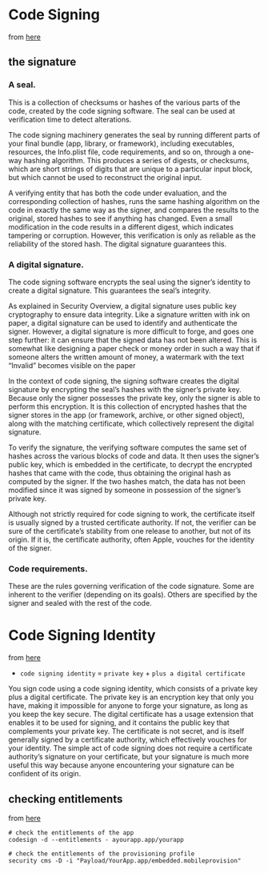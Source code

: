 # Code Signing

from [here](https://developer.apple.com/library/content/documentation/Security/Conceptual/CodeSigningGuide/AboutCS/AboutCS.html)
## the signature

### A seal.
This is a collection of checksums or hashes of the various parts of the code, created by the code signing software. The seal can be used at verification time to detect alterations.

The code signing machinery generates the seal by running different parts of your
final bundle (app, library, or framework), including executables, resources, the
Info.plist file, code requirements, and so on, through a one-way hashing
algorithm. This produces a series of digests, or checksums, which are short
strings of digits that are unique to a particular input block, but which cannot
be used to reconstruct the original input.

A verifying entity that has both the code under evaluation, and the
corresponding collection of hashes, runs the same hashing algorithm on the code
in exactly the same way as the signer, and compares the results to the original,
stored hashes to see if anything has changed. Even a small modification in the
code results in a different digest, which indicates tampering or corruption.
However, this verification is only as reliable as the reliability of the stored
hash. The digital signature guarantees this.

### A digital signature.
The code signing software encrypts the seal using the signer’s identity to create a digital signature. This guarantees the seal’s integrity.

As explained in Security Overview, a digital signature uses public key
cryptography to ensure data integrity. Like a signature written with ink on
paper, a digital signature can be used to identify and authenticate the signer.
However, a digital signature is more difficult to forge, and goes one step
further: it can ensure that the signed data has not been altered. This is
somewhat like designing a paper check or money order in such a way that if
someone alters the written amount of money, a watermark with the text “Invalid”
becomes visible on the paper

In the context of code signing, the signing software creates the digital
signature by encrypting the seal’s hashes with the signer’s private key. Because
only the signer possesses the private key, only the signer is able to perform
this encryption. It is this collection of encrypted hashes that the signer
stores in the app (or framework, archive, or other signed object), along with
the matching certificate, which collectively represent the digital signature.

To verify the signature, the verifying software computes the same set of hashes
across the various blocks of code and data. It then uses the signer’s public
key, which is embedded in the certificate, to decrypt the encrypted hashes that
came with the code, thus obtaining the original hash as computed by the signer.
If the two hashes match, the data has not been modified since it was signed by
someone in possession of the signer’s private key.

Although not strictly required for code signing to work, the certificate itself
is usually signed by a trusted certificate authority. If not, the verifier can
be sure of the certificate’s stability from one release to another, but not of
its origin. If it is, the certificate authority, often Apple, vouches for the
identity of the signer.


### Code requirements.
These are the rules governing verification of the code signature. Some are inherent to the verifier (depending on its goals). Others are specified by the signer and sealed with the rest of the code.

# Code Signing Identity

from [here](https://developer.apple.com/library/content/documentation/Security/Conceptual/CodeSigningGuide/Procedures/Procedures.html)

* `code signing identity` = `private key` + `plus a digital certificate`

You sign code using a code signing identity, which consists of a private key
plus a digital certificate. The private key is an encryption key that only you
have, making it impossible for anyone to forge your signature, as long as you
keep the key secure. The digital certificate has a usage extension that enables
it to be used for signing, and it contains the public key that complements your
private key. The certificate is not secret, and is itself generally signed by a
certificate authority, which effectively vouches for your identity. The simple
act of code signing does not require a certificate authority’s signature on your
certificate, but your signature is much more useful this way because anyone
encountering your signature can be confident of its origin.

## checking entitlements
from [here](https://emm.how/t/how-to-check-existing-app-entitlements-of-an-ios-app/75)
```
# check the entitlements of the app
codesign -d --entitlements - ayourapp.app/yourapp

# check the entitlements of the provisioning profile
security cms -D -i "Payload/YourApp.app/embedded.mobileprovision"
```
